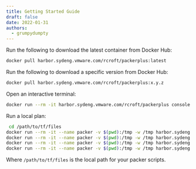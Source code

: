 ```yaml
---
title: Getting Started Guide
draft: false
date: 2022-01-31
authors:
  - grumpydumpty
---
```


Run the following to download the latest container from Docker Hub:

```bash
docker pull harbor.sydeng.vmware.com/rcroft/packerplus:latest
```

Run the following to download a specific version from Docker Hub:

```bash
docker pull harbor.sydeng.vmware.com/rcroft/packerplus:x.y.z
```

Open an interactive terminal:

```bash
docker run --rm -it harbor.sydeng.vmware.com/rcroft/packerplus console
```

Run a local plan:

```bash
 cd /path/to/tf/files
docker run --rm -it --name packer -v $(pwd):/tmp -w /tmp harbor.sydeng.vmware.com/rcroft/packerplus init
docker run --rm -it --name packer -v $(pwd):/tmp -w /tmp harbor.sydeng.vmware.com/rcroft/packerplus validate
docker run --rm -it --name packer -v $(pwd):/tmp -w /tmp harbor.sydeng.vmware.com/rcroft/packerplus fmt
docker run --rm -it --name packer -v $(pwd):/tmp -w /tmp harbor.sydeng.vmware.com/rcroft/packerplus build
```

Where `/path/to/tf/files` is the local path for your packer scripts.
